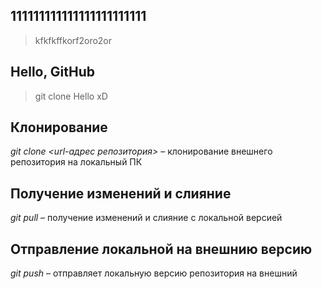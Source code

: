 ## 111111111111111111111111

> kfkfkffkorf2oro2or
## Hello, GitHub

> git clone
Hello xD


## Клонирование
*git clone <url-адрес репозитория>* – клонирование внешнего репозитория на  локальный ПК

## Получение изменений и слияние
*git pull* – получение изменений и слияние с локальной версией

## Отправление локальной на внешнию версию
*git push* – отправляет локальную версию репозитория на внешний